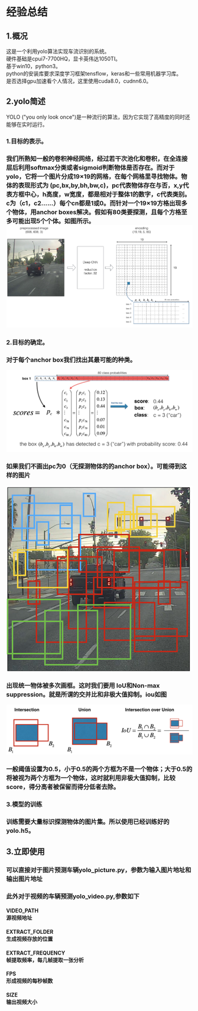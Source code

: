 <h1>经验总结</h1>
<h2>1.概况</h2>
这是一个利用yolo算法实现车流识别的系统。<br>
硬件基础是cpui7-7700HQ，显卡英伟达1050TI。<br>
基于win10，python3。<br>
python的安装库要求深度学习框架tensflow，keras和一些常用机器学习库。<br>
是否选择gpu加速看个人情况，这里使用cuda8.0，cudnn6.0。<br>
<h2>2.yolo简述</h2>
YOLO ("you only look once")是一种流行的算法，因为它实现了高精度的同时还能够在实时运行。
<h3>1.目标的表示。</h3>
<h3>我们所熟知一般的卷积神经网络，经过若干次池化和卷积，在全连接层后利用softmax分类或者sigmoid判断物体是否存在。而对于yolo，它将一个图片分成19×19的网格，在每个网格里寻找物体。物体的表现形式为 (pc,bx,by,bh,bw,c)，pc代表物体存在与否，x,y代表方框中心，h高度，w宽度，都是相对于整体1的数字，c代表类别。c为（c1，c2......）每个cn都是1或0。而针对一个19×19方格出现多个物体，用anchor boxes解决。假如有80类要探测，且每个方格至多可能出现5个个体。如图所示。
<img src="picture/architecture.png">
</h3>

<h3>2.目标的确定。</h3>
<h3>对于每个anchor box我们找出其最可能的种类。</h3>
<img src="picture/probability_extraction.png">
<h3>如果我们不画出pc为0（无探测物体的的anchor box）。可能得到这样的图片</h3>
<img src="picture/anchor_map.png">
<h3>出现统一物体被多次画框。这时我们要用 IoU和Non-max suppression。就是所谓的交并比和非极大值抑制。iou如图</h3>
<img src="picture/iou.png">
<h3>一般阈值设置为0.5，小于0.5的两个方框为不是一个物体；大于0.5的将被视为两个方框为一个物体，这时就利用非极大值抑制，比较score，得分高者被保留而得分低者去除。</h3>

<h3>3.模型的训练</h3>
<h3>训练需要大量标识探测物体的图片集。所以使用已经训练好的yolo.h5。</h3>

<h2>3.立即使用</h2>
<h3>可以直接对于图片预测车辆yolo_picture.py，参数为输入图片地址和输出图片地址</h3>
<h3>此外对于视频的车辆预测yolo_video.py,参数如下</h3>
<h4>VIDEO_PATH           <br>源视频地址</h4>
<h4>EXTRACT_FOLDER       <br>生成视频存放的位置</h4>
<h4>EXTRACT_FREQUENCY    <br>帧提取频率，每几帧提取一张分析</h4>
<h4>FPS                  <br>形成视频的每秒帧数</h4>
<h4>SIZE                 <br>输出视频大小</h4>








